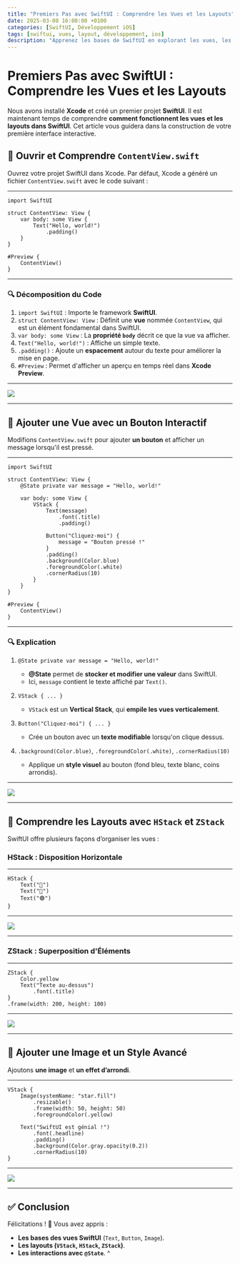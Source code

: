 ```yaml
---
title: "Premiers Pas avec SwiftUI : Comprendre les Vues et les Layouts"
date: 2025-03-08 16:00:00 +0100
categories: [SwiftUI, Développement iOS]
tags: [swiftui, vues, layout, développement, ios]
description: "Apprenez les bases de SwiftUI en explorant les vues, les stacks et les premières interactions."
---
```


# Premiers Pas avec SwiftUI : Comprendre les Vues et les Layouts

Nous avons installé **Xcode** et créé un premier projet **SwiftUI**. Il est maintenant temps de comprendre **comment fonctionnent les vues et les layouts dans SwiftUI**. Cet article vous guidera dans la construction de votre première interface interactive.

## 📌 Ouvrir et Comprendre `ContentView.swift`

Ouvrez votre projet SwiftUI dans Xcode. Par défaut, Xcode a généré un fichier `ContentView.swift` avec le code suivant :

---
```
import SwiftUI

struct ContentView: View {
    var body: some View {
        Text("Hello, world!")
            .padding()
    }
}

#Preview {
    ContentView()
}
```
---

### 🔍 Décomposition du Code

1. `import SwiftUI` : Importe le framework **SwiftUI**.
2. `struct ContentView: View` : Définit une **vue** nommée `ContentView`, qui est un élément fondamental dans SwiftUI.
3. `var body: some View` : La **propriété `body`** décrit ce que la vue va afficher.
4. `Text("Hello, world!")` : Affiche un simple texte.
5. `.padding()` : Ajoute un **espacement** autour du texte pour améliorer la mise en page.
6. `#Preview` : Permet d'afficher un aperçu en temps réel dans **Xcode Preview**.

---
![](../assets/images/2025-03-08-Premiers-Pas-avec-SwiftUI/xcodeexamplecode.png)

---

## 🎨 Ajouter une Vue avec un Bouton Interactif

Modifions `ContentView.swift` pour ajouter **un bouton** et afficher un message lorsqu'il est pressé.

---
```
import SwiftUI

struct ContentView: View {
    @State private var message = "Hello, world!"

    var body: some View {
        VStack {
            Text(message)
                .font(.title)
                .padding()

            Button("Cliquez-moi") {
                message = "Bouton pressé !"
            }
            .padding()
            .background(Color.blue)
            .foregroundColor(.white)
            .cornerRadius(10)
        }
    }
}

#Preview {
    ContentView()
}
```
---

### 🔍 Explication

1. `@State private var message = "Hello, world!"`  
   - **@State** permet de **stocker et modifier une valeur** dans SwiftUI.  
   - Ici, `message` contient le texte affiché par `Text()`.  

2. `VStack { ... }`  
   - `VStack` est un **Vertical Stack**, qui **empile les vues verticalement**.  

3. `Button("Cliquez-moi") { ... }`  
   - Crée un bouton avec un **texte modifiable** lorsqu'on clique dessus.  

4. `.background(Color.blue)`, `.foregroundColor(.white)`, `.cornerRadius(10)`  
   - Applique un **style visuel** au bouton (fond bleu, texte blanc, coins arrondis).

---

![](../assets/images/2025-03-08-Premiers-Pas-avec-SwiftUI/xcodeexampleboutonpresse.png)

---

## 📌 Comprendre les Layouts avec `HStack` et `ZStack`

SwiftUI offre plusieurs façons d’organiser les vues :

### **HStack : Disposition Horizontale**
---
```
HStack {
    Text("🔵")
    Text("🔴")
    Text("🟢")
}
```
---
![](../assets/images/2025-03-08-Premiers-Pas-avec-SwiftUI/xcodeexamplehstack.png)

---

### **ZStack : Superposition d'Éléments**
---
```
ZStack {
    Color.yellow
    Text("Texte au-dessus")
        .font(.title)
}
.frame(width: 200, height: 100)
```
---
![](../assets/images/2025-03-08-Premiers-Pas-avec-SwiftUI/xcodetextjaune.png)

---

## 🚀 Ajouter une Image et un Style Avancé

Ajoutons **une image** et **un effet d’arrondi**.

---
```
VStack {
    Image(systemName: "star.fill")
        .resizable()
        .frame(width: 50, height: 50)
        .foregroundColor(.yellow)

    Text("SwiftUI est génial !")
        .font(.headline)
        .padding()
        .background(Color.gray.opacity(0.2))
        .cornerRadius(10)
}
```
---
![](../assets/images/2025-03-08-Premiers-Pas-avec-SwiftUI/xcodeswiftuiestgenial.png)

---

## ✅ Conclusion

Félicitations ! 🎉 Vous avez appris :
- **Les bases des vues SwiftUI** (`Text`, `Button`, `Image`).
- **Les layouts (`VStack`, `HStack`, `ZStack`)**.
- **Les interactions avec `@State`**.
^